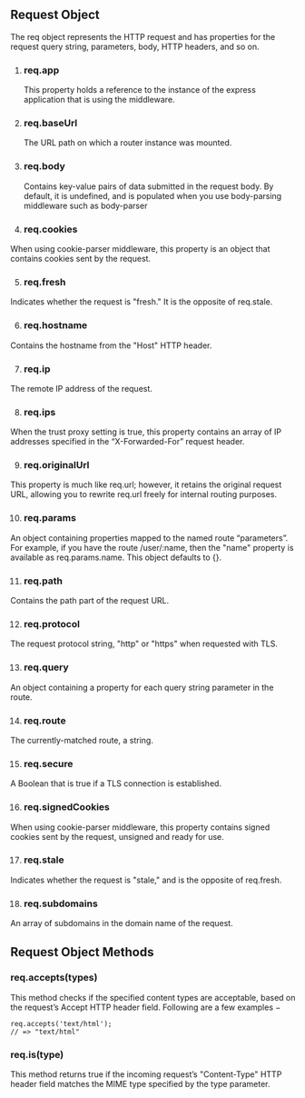 ## Request Object

The req object represents the HTTP request and has properties for the request query string, parameters, body, HTTP headers, and so on.

1. ### req.app

   This property holds a reference to the instance of the express application that is using the middleware.

2. ### req.baseUrl

   The URL path on which a router instance was mounted.

3. ### req.body

   Contains key-value pairs of data submitted in the request body. By default, it is undefined, and is populated when you use body-parsing middleware such as body-parser

4. ### req.cookies

When using cookie-parser middleware, this property is an object that contains cookies sent by the request.

5. ### req.fresh

Indicates whether the request is "fresh." It is the opposite of req.stale.

6. ### req.hostname

Contains the hostname from the "Host" HTTP header.

7. ### req.ip

The remote IP address of the request.

8. ### req.ips

When the trust proxy setting is true, this property contains an array of IP addresses specified in the “X-Forwarded-For” request header.

9. ### req.originalUrl

This property is much like req.url; however, it retains the original request URL, allowing you to rewrite req.url freely for internal routing purposes.

10. ### req.params

An object containing properties mapped to the named route “parameters”. For example, if you have the route /user/:name, then the "name" property is available as req.params.name. This object defaults to {}.

11. ### req.path

Contains the path part of the request URL.

12. ### req.protocol

The request protocol string, "http" or "https" when requested with TLS.

13. ### req.query

An object containing a property for each query string parameter in the route.

14. ### req.route

The currently-matched route, a string.

15. ### req.secure

A Boolean that is true if a TLS connection is established.

16. ### req.signedCookies

When using cookie-parser middleware, this property contains signed cookies sent by the request, unsigned and ready for use.

17. ### req.stale

Indicates whether the request is "stale," and is the opposite of req.fresh.

18. ### req.subdomains

An array of subdomains in the domain name of the request.

## Request Object Methods

### req.accepts(types)

This method checks if the specified content types are acceptable, based on the request’s Accept HTTP header field. Following are a few examples −

```
req.accepts('text/html');
// => "text/html"
```

### req.is(type)
This method returns true if the incoming request’s "Content-Type" HTTP header field matches the MIME type specified by the type parameter.

